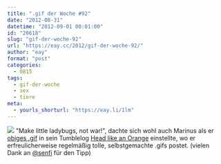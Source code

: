 ```yaml
---
title: ".gif der Woche #92"
date: "2012-08-31"
datetime: "2012-09-01 00:01:00"
id: "20618"
slug: "gif-der-woche-92"
url: "https://eay.cc/2012/gif-der-woche-92/"
author: "eay"
format: "post"
categories:
  - 0815
tags:
  - gif-der-woche
  - sex
  - tiere
meta:
  - yourls_shorturl: "https://eay.li/1lm"
---
```


![](https://eay.cc/uploads/2012/ladybugs.gif) "Make little ladybugs, not war!", dachte sich wohl auch Marinus als er [obiges .gif](http://headlikeanorange.tumblr.com/post/30271737493) in sein Tumblelog [Head like an Orange](http://headlikeanorange.tumblr.com/) einstellte, wo er erfreulicherweise regelmäßig tolle, selbstgemachte .gifs postet. (vielen Dank an [@senfi](https://twitter.com/senfi/) für den Tipp)
